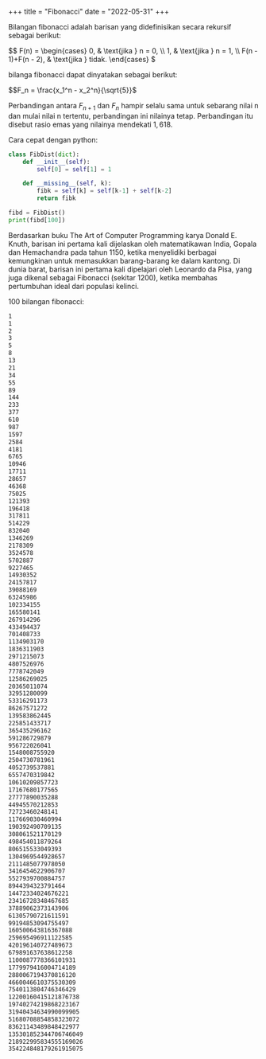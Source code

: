 +++
title     = "Fibonacci"
date      = "2022-05-31"
+++

Bilangan fibonacci adalah barisan yang didefinisikan secara rekursif sebagai berikut:

$$
F(n) =
  \begin{cases}
    0, & \text{jika } n = 0, \\\\
    1, & \text{jika } n = 1, \\\\
    F(n - 1)+F(n - 2), & \text{jika } tidak.
  \end{cases}
$

bilanga fibonacci dapat dinyatakan sebagai berikut:

$$F_n = \frac{x_1^n - x_2^n}{\sqrt{5}}$

Perbandingan antara $F_{n+1}$ dan $F_{n}$ hampir selalu sama untuk sebarang nilai n dan mulai nilai n tertentu,
perbandingan ini nilainya tetap. Perbandingan itu disebut rasio emas yang nilainya mendekati $1,618$.

Cara cepat dengan python:

```python
class FibDist(dict):
    def __init__(self):
        self[0] = self[1] = 1

    def __missing__(self, k):
        fibk = self[k] = self[k-1] + self[k-2]
        return fibk

fibd = FibDist()
print(fibd[100])
```

Berdasarkan buku The Art of Computer Programming karya Donald E. Knuth, barisan ini pertama kali dijelaskan oleh
matematikawan India, Gopala dan Hemachandra pada tahun 1150, ketika menyelidiki berbagai kemungkinan untuk memasukkan
barang-barang ke dalam kantong. Di dunia barat, barisan ini pertama kali dipelajari oleh Leonardo da Pisa, yang juga
dikenal sebagai Fibonacci (sekitar 1200), ketika membahas pertumbuhan ideal dari populasi kelinci.

100 bilangan fibonacci:

```bash
1
1
2
3
5
8
13
21
34
55
89
144
233
377
610
987
1597
2584
4181
6765
10946
17711
28657
46368
75025
121393
196418
317811
514229
832040
1346269
2178309
3524578
5702887
9227465
14930352
24157817
39088169
63245986
102334155
165580141
267914296
433494437
701408733
1134903170
1836311903
2971215073
4807526976
7778742049
12586269025
20365011074
32951280099
53316291173
86267571272
139583862445
225851433717
365435296162
591286729879
956722026041
1548008755920
2504730781961
4052739537881
6557470319842
10610209857723
17167680177565
27777890035288
44945570212853
72723460248141
117669030460994
190392490709135
308061521170129
498454011879264
806515533049393
1304969544928657
2111485077978050
3416454622906707
5527939700884757
8944394323791464
14472334024676221
23416728348467685
37889062373143906
61305790721611591
99194853094755497
160500643816367088
259695496911122585
420196140727489673
679891637638612258
1100087778366101931
1779979416004714189
2880067194370816120
4660046610375530309
7540113804746346429
12200160415121876738
19740274219868223167
31940434634990099905
51680708854858323072
83621143489848422977
135301852344706746049
218922995834555169026
354224848179261915075
```